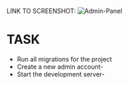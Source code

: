 LINK TO SCREENSHOT:
![Admin-Panel](https://drive.google.com/file/d/1XeQOwF0wt2GN4QSmFmos2Db6p1NeMDqx/view?usp=sharing)

# TASK
- Run all migrations for the project
- Create a new admin account-
- Start the development server-
